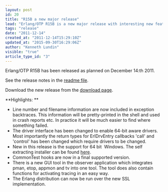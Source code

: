 ```yaml
---
layout: post
id: 20
title: "R15B a new major release"
lead: "Erlang/OTP R15B is a new major release with interesting new features. "
tags: "release"
date: "2011-12-14"
created_at: "2011-12-14T15:29:10Z"
updated_at: "2015-09-30T16:29:06Z"
author: "Kenneth Lundin"
visible: "true"
article_type_id: "3"
---
```


 Erlang/OTP R15B has been released as planned on December 14:th 2011.

 See the release notes in the [readme file](https://www.erlang.org/download/otp_src_R15B.readme).

 Download the new release from the [download page](/download/).

**Highlights:
**
* Line number and filename information are now included in exception backtraces. This information will be pretty-printed in the shell and used in crash reports etc. In practice it will be much easier to find where something failed.
* The driver interface has been changed to enable 64-bit aware drivers. Most importantly the return types for ErlDrvEntry callbacks 'call' and 'control' has been changed which require drivers to be changed.
* New in this release is the support for 64 bit  Windows. The self extracting installer can be found [here](https://www.erlang.org/download/otp_win64_R15B.exe).
* CommonTest hooks are now in a final supported version.
* There is a new GUI tool in the observer application which integrates pman, etop, appmon and tv into one tool. The tool does also contain functions for activating tracing in an easy way.
* The Erlang distribution can now be run over the new SSL implementation.
